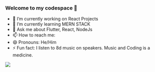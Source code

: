 ### Welcome to my codespace 👋


- 🔭 I’m currently working on React Projects
- 🌱 I’m currently learning MERN STACK
- 💬 Ask me about Flutter, React, NodeJs
- 📫 How to reach me: 
- 😄 Pronouns: He/Him
- ⚡ Fun fact: I listen to 8d music on speakers. Music and Coding is a medicine.

<img src="https://github-readme-stats.vercel.app/api?username=sreyasqb&show_icons=true&theme=tokyonight&count_private=true">


